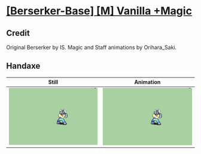 # [\[Berserker-Base\] \[M\] Vanilla +Magic](../)

## Credit

Original Berserker by IS.
Magic and Staff animations by Orihara_Saki.
	
## Handaxe

| Still | Animation |
| :---: | :-------: |
| ![Handaxe still](./Handaxe_000.png) | ![Handaxe animation](./Handaxe.gif) |

